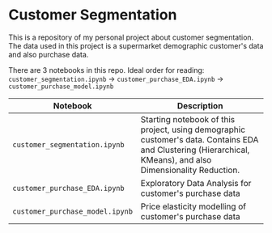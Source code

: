# Customer Segmentation
 This is a repository of my personal project about customer segmentation. The data used in this project is a supermarket demographic customer's data and also purchase data. 

There are 3 notebooks in this repo. Ideal order for reading: `customer_segmentation.ipynb` -> `customer_purchase_EDA.ipynb` -> `customer_purchase_model.ipynb`

Notebook | Description
------------- | -------------
`customer_segmentation.ipynb` | Starting notebook of this project, using demographic customer's data. Contains EDA and Clustering (Hierarchical, KMeans), and also Dimensionality Reduction.
`customer_purchase_EDA.ipynb` | Exploratory Data Analysis for customer's purchase data 
`customer_purchase_model.ipynb` | Price elasticity modelling of customer's purchase data 
